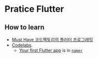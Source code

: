 # Pratice Flutter 

## How to learn

- [Must Have 코드팩토리의 플러터 프로그래밍](https://product.kyobobook.co.kr/detail/S000200473539)  
- [Codelabs](https://codelabs.developers.google.com/?product=flutter). 
   - [Your first Flutter app](https://codelabs.developers.google.com/codelabs/flutter-codelab-first) is in [`namer`](namer)
